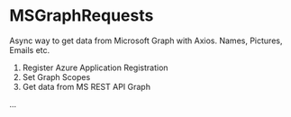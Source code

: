 # MSGraphRequests
Async way to get data from Microsoft Graph with Axios. Names, Pictures, Emails etc.
1. Register Azure Application Registration
2. Set Graph Scopes
3. Get data from MS REST API Graph

...
